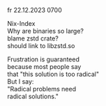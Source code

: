 fr 22.12.2023 0700

Nix-Index  
Why are binaries so large?  
blame zstd crate?  
should link to libzstd.so

Frustration is guaranteed  
because most people say  
that "this solution is too radical"  
But I say:  
"Radical problems need  
radical solutions."
